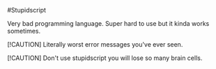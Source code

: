 #Stupidscript

Very bad programming language. Super hard to use but it kinda works sometimes.

[!CAUTION]
Literally worst error messages you've ever seen.

[!CAUTION]
Don't use stupidscript you will lose so many brain cells.
